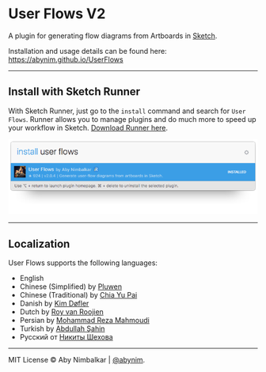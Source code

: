 # User Flows V2
A plugin for generating flow diagrams from Artboards in [Sketch](http://www.bohemiancoding.com/sketch/).  

Installation and usage details can be found here: https://abynim.github.io/UserFlows

---

## Install with Sketch Runner
With Sketch Runner, just go to the `install` command and search for `User Flows`. Runner allows you to manage plugins and do much more to speed up your workflow in Sketch. [Download Runner here](http://www.sketchrunner.com).

![Runner Screenshot](user-flows-runner.png?raw=true)

---

## Localization
User Flows supports the following languages:  

- English
- Chinese (Simplified) by [Pluwen](https://twitter.com/pluwen)
- Chinese (Traditional) by [Chia Yu Pai](https://github.com/fantasywind)
- Danish by [Kim Døfler](http://doefler.com)
- Dutch by [Roy van Roojien](http://www.royvanrooijen.nl)
- Persian by [Mohammad Reza Mahmoudi](http://www.rezamahmoudi.ir)
- Turkish by [Abdullah Şahin](https://twitter.com/mrabdullahsahin)
- Русский от [Никиты Шехова](https://t.me/NikitaShekhov)

---

MIT License © Aby Nimbalkar | [@abynim](http://twitter.com/abynim).
